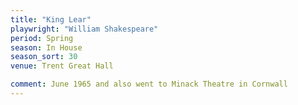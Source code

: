```yaml
---
title: "King Lear"
playwright: "William Shakespeare"
period: Spring
season: In House
season_sort: 30
venue: Trent Great Hall

comment: June 1965 and also went to Minack Theatre in Cornwall
---
```


